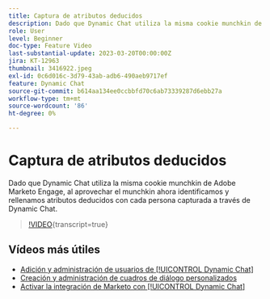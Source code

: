 ```yaml
---
title: Captura de atributos deducidos
description: Dado que Dynamic Chat utiliza la misma cookie munchkin de Adobe Marketo Engage, al aprovechar el munchkin ahora identificamos y rellenamos atributos inferidos con cada persona capturada a través de Dynamic Chat
role: User
level: Beginner
doc-type: Feature Video
last-substantial-update: 2023-03-20T00:00:00Z
jira: KT-12963
thumbnail: 3416922.jpeg
exl-id: 0c6d016c-3d79-43ab-adb6-490aeb9717ef
feature: Dynamic Chat
source-git-commit: b614aa134ee0ccbbfd70c6ab73339287d6ebb27a
workflow-type: tm+mt
source-wordcount: '86'
ht-degree: 0%

---
```


# Captura de atributos deducidos

Dado que Dynamic Chat utiliza la misma cookie munchkin de Adobe Marketo Engage, al aprovechar el munchkin ahora identificamos y rellenamos atributos deducidos con cada persona capturada a través de Dynamic Chat.

>[!VIDEO](https://video.tv.adobe.com/v/3416922/?quality=12&learn=on){transcript=true}

## Vídeos más útiles

* [Adición y administración de usuarios de [!UICONTROL Dynamic Chat]](user-management.md)
* [Creación y administración de cuadros de diálogo personalizados](dialogue-management.md)
* [Activar la integración de Marketo con [!UICONTROL Dynamic Chat]](marketo-integration.md)
